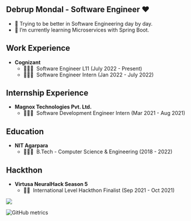 ## Debrup Mondal - Software Engineer ❤️

- 🦾 Trying to be better in Software Engineering day by day.
- 🌱 I’m currently learning Microservices with Spring Boot.

## Work Experience

- **Cognizant**
  - 🧑🏻‍💻 &nbsp;Software Engineer L11  (July 2022 - Present)
  - 🧑🏻‍💻 &nbsp;Software Engineer Intern (Jan 2022 - July 2022)
  
## Internship Experience

- **Magnox Technologies Pvt. Ltd.**
  - 🧑🏻‍💻 &nbsp;Software Development Engineer Intern (Mar 2021 - Aug 2021)

## Education 

- **NIT Agarpara**
  - 👨🏻‍🎓&nbsp; B.Tech - Computer Science & Engineering (2018 - 2022)

## Hackthon

- **Virtusa NeuralHack Season 5**
  - 🙅🏻 &nbsp;International Level Hackthon Finalist (Sep 2021 - Oct 2021)

<!--
**debrupofficial365/debrupofficial365** is a ✨ _special_ ✨ repository because its `README.md` (this file) appears on your GitHub profile.

Here are some ideas to get you started:

- 🔭 I’m currently working on ...
- 🌱 I’m currently learning ...
- 👯 I’m looking to collaborate on ...
- 🤔 I’m looking for help with ...
- 💬 Ask me about ...
- 📫 How to reach me: ...
- 😄 Pronouns: ...
- ⚡ Fun fact: ...
- 

-->

<img src="https://github-readme-stats.vercel.app/api?username=lordbeerus145&&show_icons=true&title_color=ffffff&icon_color=bb2acf&text_color=daf7dc&bg_color=151515">






![GitHub metrics](https://metrics.lecoq.io/lordbeerus145) 
